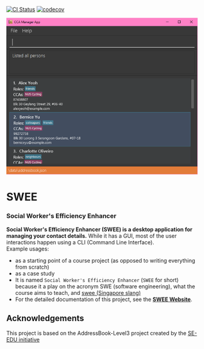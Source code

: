 [![CI Status](https://github.com/AY2324S2-CS2103T-T17-1/tp/workflows/Java%20CI/badge.svg)](https://github.com/AY2324S2-CS2103T-T17-1/tp/actions)
[![codecov](https://codecov.io/gh/AY2324S2-CS2103T-T17-1/tp/graph/badge.svg?token=IOQ4YTD98O)](https://codecov.io/gh/AY2324S2-CS2103T-T17-1/tp)

![Ui](docs/images/Ui.png)

# SWEE
### Social Worker's Efficiency Enhancer

**Social Worker's Efficiency Enhancer (**SWEE**) is a desktop application for managing your contact details.** While it has a GUI, most of the user interactions happen using a CLI (Command Line Interface). <br>
  Example usages:
  * as a starting point of a course project (as opposed to writing everything from scratch)
  * as a case study
* It is named `Social Worker's Efficiency Enhancer` (`SWEE` for short) because it a play on the acronym SWE (software engineering), what the course aims to teach, and [swee (Singapore slang)](http://www.mysmu.edu/faculty/jacklee/singlish_S.htm)
* For the detailed documentation of this project, see the **[SWEE Website](https://ay2324s2-cs2103t-t17-1.github.io/tp/)**.

## Acknowledgements
This project is based on the AddressBook-Level3 project created by the [SE-EDU initiative](https://se-education.org)
